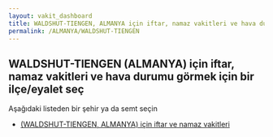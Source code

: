 ```yaml
---
layout: vakit_dashboard
title: WALDSHUT-TIENGEN, ALMANYA için iftar, namaz vakitleri ve hava durumu - ilçe/eyalet seç
permalink: /ALMANYA/WALDSHUT-TIENGEN
---
```


## WALDSHUT-TIENGEN (ALMANYA) için iftar, namaz vakitleri ve hava durumu  görmek için bir ilçe/eyalet seç

Aşağıdaki listeden bir şehir ya da semt seçin

* [ (WALDSHUT-TIENGEN, ALMANYA) için iftar ve namaz vakitleri](/ALMANYA/WALDSHUT-TIENGEN/)

<script type="text/javascript">
  var GLOBAL_COUNTRY = 'ALMANYA';
  var GLOBAL_CITY = 'WALDSHUT-TIENGEN';
  var GLOBAL_STATE = 'WALDSHUT-TIENGEN';
</script>
